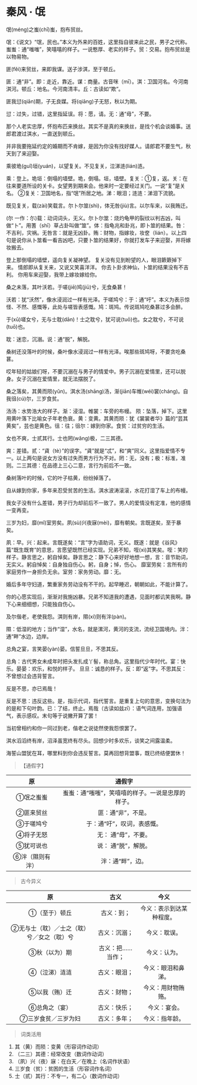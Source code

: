 <link href="../../../css/style.css" rel="stylesheet" type="text/css" />

# 秦风 · 氓

<div class="p">

氓(méng)之蚩(chī)蚩，抱布贸丝。


<span class="comment">


氓：《说文》“氓，民也。”本义为外来的百姓，这里指自彼来此之民，男子之代称。蚩蚩：通“嗤嗤”，笑嘻嘻的样子。一说憨厚、老实的样子。贸：交易。抱布贸丝是以物易物。

</span>

匪(fěi)来贸丝，来即我谋。送子涉淇，至于顿丘。


<span class="comment">


匪：通“非”。即：走近，靠近。谋：商量。古音咪（mī）。淇：卫国河名。今河南淇河。顿丘：地名。今河南清丰。丘：古读如“欺”。

</span>

匪我愆(qiān)期，子无良媒。将(qiāng)子无怒，秋以为期。


<span class="comment">


愆：过失，过错，这里指延误。将：愿，请。无：通“毋”，不要。

</span>


<div class="translation">

那个人老实忠厚，怀抱布匹来换丝。其实不是真的来换丝，是找个机会谈婚事。送郎君渡过淇水，一直送到顿丘。

并非我要拖延约定的婚期而不肯嫁，是因为你没有找好媒人。请郎君不要生气，秋天到了来迎娶。

</div>

乘彼垝(guǐ)垣(yuán)，以望复关。不见复关，泣涕涟(lián)涟。


<span class="comment">


乘：登上。垝垣：倒塌的墙壁。垝，倒塌。垣，墙壁。复关：①复，返。关：在往来要道所设的关卡。女望男到期来会。他来时一定要经过关门。一说“复”是关名。 ②复关：卫国地名，指“氓”所居之地。涕：眼泪；涟涟：涕泪下流貌。

</span>

既见复关，载(zài)笑载言。尔卜尔筮(shì)，体无咎(jiù)言。以尔车来，以我贿迁。


<span class="comment">


(尔 一作：尓)载：动词词头，无义。尔卜尔筮：烧灼龟甲的裂纹以判吉凶，叫做“卜”。用蓍（shī）草占卦叫做“筮”。体：指龟兆和卦兆，即卜筮的结果。咎：不吉利，灾祸。无咎言：就是无凶卦。贿：财物，指嫁妆，妆奁（lián）。以上四句是说你从卜筮看一看吉凶吧，只要卜筮的结果好，你就打发车子来迎娶，并将嫁妆搬去。

</span>


<div class="translation">

登上那倒塌的墙壁，遥向复关凝神望。
复关没有见到盼望的人，眼泪簌簌掉下来。
情郎即从复关来，又说又笑喜洋洋。
你去卜卦求神仙，卜筮的结果没有不吉利。
你用车来迎娶，我带上嫁妆嫁给你。

</div>

桑之未落，其叶沃若。于嗟(jiē)鸠(jiū)兮，无食桑葚！


<span class="comment">沃若：犹“沃然”，像水浸润过一样有光泽。于嗟鸠兮：于：通“吁”。本义为表示惊怪、不然、感慨等，此处与嗟皆表感慨。鸠：斑鸠。传说斑鸠吃桑葚过多会醉。



</span>

于(xū)嗟女兮，无与士耽(dān)！士之耽兮，犹可说(tuō)也。女之耽兮，不可说(tuō)也。


<span class="comment">


耽：迷恋，沉溺。说：通“脱”，解脱。

</span>


<div class="translation">

桑树还没落叶的时候，桑叶像水浸润过一样有光泽。唉那些斑鸠呀，不要贪吃桑葚。

哎年轻的姑娘们呀，不要沉溺在与男子的情爱中。男子沉溺在爱情里，还可以脱身。女子沉溺在爱情里，就无法摆脱了。

</div>

桑之落矣，其黄而陨(yǔn)。淇水汤(shāng)汤，渐(jiān)车帷(wéi)裳(cháng)。自我徂(cú)尔，三岁食贫。


<span class="comment">


汤汤：水势浩大的样子。渐：浸湿。帷裳：车旁的布幔。
陨：坠落，掉下。这里用黄叶落下比喻女子年老色衰。黄：变黄。其黄而陨：犹《裳裳者华》篇的“芸其黄矣”，芸也是黄色。徂：往；徂尔：嫁到你家。食贫：过贫穷的生活。

</span>

女也不爽，士贰其行。士也罔(wǎng)极，二三其德。


<span class="comment">


爽：差错。贰：“貣（tè）”的误字。“貣”就是“忒”，和“爽”同义。这里指爱情不专一。以上两句是说女方没有过失而男方行为不对。罔：无，没有；极：标准，准则。二三其德：在品德上三心二意，言行为前后不一致。

</span>


<div class="translation">

桑树落叶的时候，它的叶子枯黄，纷纷掉落了。

自从嫁到你家，多年来忍受贫苦的生活。淇水波涛滚滚，水花打湿了车上的布幔。

我女子没有什么差错，男子行为却前后不一致了。男人的爱情没有定准，他的感情一变再变。

</div>

三岁为妇，靡(mǐ)室劳矣。夙(sù)兴夜寐(mèi)，靡有朝矣。言既遂矣，至于暴矣。


<span class="comment">


夙：早。兴：起来。言既遂矣：“言”字为语助词，无义。既遂：就是《谷风》篇“既生既育”的意思，言愿望既然已经实现。兄弟不知，咥(xì)其笑矣。咥：笑的样子。静言思之，躬自悼矣。静言思之：静下心来好好地想一想，言：音节助词，无实义。躬自悼矣：自身独自伤心。躬，自身；悼，伤心。
靡室劳矣：言所有的家庭劳作一身担负无余。室劳：家务劳动。靡：无。

</span>


<div class="translation">

婚后多年守妇道，繁重家务劳动没有不干的。起早睡迟，朝朝如此，不能计算了。

你的心愿实现后，渐渐对我施凶暴。兄弟不知道我的遭遇，见面时都讥笑我啊。静下心来细细想，只能独自伤心。

</div>

及尔偕老，老使我怨。淇则有岸，隰(xí)则有泮(pàn)。


<span class="comment">


隰：低湿的地方；当作“湿”，水名，就是漯河，黄河的支流，流经卫国境内。泮：通“畔”水边，边岸。

</span>

总角之宴，言笑晏(yàn)晏。信誓旦旦，不思其反。


<span class="comment">


总角：古代男女未成年时把头发扎成丫髻，称总角。这里指代少年时代。宴：快乐。晏晏：欢乐，和悦的样子。
旦旦：诚恳的样子。反：即“返”字。不思其反：不曾想过会违背誓言。

</span>

反是不思，亦已焉哉！


<span class="comment">


反是不思：违反这些。是，指示代词，指代誓言。是重复上句的意思，变换句法为的是和下句叶韵。已：了结，终止。焉哉（古读如兹zī）：语气词连用，加强语气，表示感叹。末句等于说撇开算了罢！

</span>


<div class="translation">

当初曾相约和你一同过到老，偕老之说徒然使我怨恨罢了。

淇水滔滔终有岸，沼泽虽宽终有尽头。回想少时多欢乐，谈笑之间露温柔。

海誓山盟犹在耳，哪里料到你会违反誓言。莫再回想背盟事，既已终结便罢休！

</div>

</div>

> 【通假字】

原  | 通假字
|:---:|:---:
①氓之蚩蚩|蚩蚩：通“嗤嗤”，笑嘻嘻的样子。一说是忠厚的样子。
②匪来贸丝|匪：通“非”，不是。
③于嗟鸠兮|于：通“吁”，叹词，表感慨。
④将子无怒|无： 通“毋”，不要。
⑤犹可说也|说： 通“脱”，解脱。
⑥泮（隰则有泮）|泮：通“畔”，边。

> 古今异义

|原|古义|今义|
|:---:|:---:|:---:|
①（至于）顿丘 | 古义：到；|今义：表示到达某种程度。
②无与士（耽）／士之（耽）兮／女之（耽）兮|古义：沉溺；|今义：耽误。
③秋（以为）期|古义：把……当作；|今义：认为。
④（泣涕）涟涟|古义：眼泪；|今义：眼泪和鼻涕。
⑤以我（贿）迁|古义：财物；|今义：用财物贿赂。
⑥总角之（宴）|古义：快乐；|今义：宴会。　
⑦三岁食贫／三岁为妇|古义：多年；|今义：指年龄。

> 词类活用

1. 其（黄）而陨：变黄（形容词作动词）
2. （二三）其德：经常改变（数词作动词）
3. （夙）兴（夜）寐：在白天／在晚上（名词作状语）
4. 三岁食（贫）：贫困的生活（形容词作名词）
5. 士（贰）其行：不专一，有二心（数词作动词）
